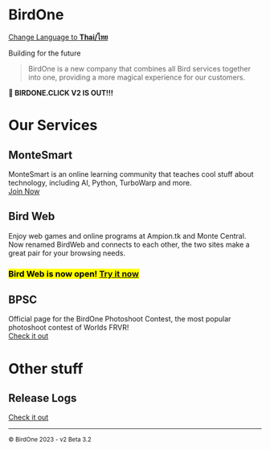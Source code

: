 # BirdOne

[Change Language to **Thai/ไทย**](/th)

Building for the future

> BirdOne is a new company that combines all Bird services together into one, providing a more magical experience for our customers.

<!--
<h3><mark>Come with us on tonight's countdown to 2024! <a href="/web-v2/live">Join us now!</a></mark></h3>
-->

**📣 BIRDONE.CLICK V2 IS OUT!!!**

# Our Services

## MonteSmart
MonteSmart is an online learning community that teaches cool stuff about technology, including AI, Python, TurboWarp and more.<br>
[Join Now](https://line.me/ti/g2/ZEVrNcb76N2PQJKK2RGqskWAxkyWWKLwWsWR1w)

## Bird Web 
Enjoy web games and online programs at Ampion.tk and Monte Central. Now renamed BirdWeb and connects to each other, the two sites make a great pair for your browsing needs.<br>
<h3><mark>Bird Web is now open! <a href="./birdweb/">Try it now</a></mark></h3>

## BPSC
Official page for the BirdOne Photoshoot Contest, the most popular photoshoot contest of Worlds FRVR!\
[Check it out](/bpsc)

# Other stuff

## Release Logs
[Check it out](/logs)

<hr>
<sub id="ftr">&copy; BirdOne 2023 - v2 Beta 3.2</sub>